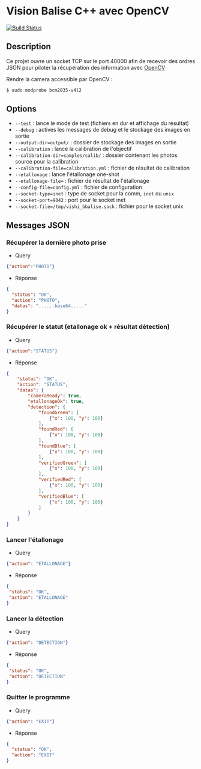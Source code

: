 # Vision Balise C++ avec OpenCV
[![Build Status](https://travis-ci.org/ARIG-Robotique/vision-balise.svg?branch=master)](https://travis-ci.org/ARIG-Robotique/vision-balise)

## Description

Ce projet ouvre un socket TCP sur le port 40000 afin de recevoir des ordres
JSON pour piloter la récupération des information avec [OpenCV](https://opencv.org/)

Rendre la camera accessible par OpenCV : 
```bash
$ sudo modprobe bcm2835-v4l2
```

## Options

- `--test` : lance le mode de test (fichiers en dur et affichage du résultat)
- `--debug` : actives les messages de debug et le stockage des images en sortie
- `--output-dir=output/` : dossier de stockage des images en sortie
- `--calibration` : lance la calibration de l'objectif
- `--calibration-dir=samples/calib/` : dossier contenant les photos source pour la calibration
- `--calibration-file=calibration.yml` : fichier de résultat de calibration
- `--etallonage` : lance l'étallonage one-shot
- `--etallonage-file=` : fichier de résultat de l'étallonage
- `--config-file=config.yml` : fichier de configuration
- `--socket-type=inet` : type de socket pour la comm, `inet` ou `unix`
- `--socket-port=9042` : port pour le socket inet
- `--socket-file=/tmp/vishi_bbalise.sock` : fichier pour le socket unix


## Messages JSON

### Récupérer la dernière photo prise

* Query
```json
{"action":"PHOTO"}
```

* Réponse
```json
{
  "status": "OK",
  "action": "PHOTO",
  "datas": "......base64....."
}
```

### Récupérer le statut (etallonage ok + résultat détection)

* Query
```json
{"action":"STATUS"}
```

* Réponse
```json
{
    "status": "OK",
    "action": "STATUS",
    "datas": {
        "cameraReady": true,
        "etallonageOk": true,
        "detection": {
            "foundGreen": [
                {"x": 100, "y": 100}
            ],
            "foundRed": [
                {"x": 100, "y": 100}
            ],
            "foundBlue": [
                {"x": 100, "y": 100}
            ],
            "verifiedGreen": [
                {"x": 100, "y": 100}
            ],
            "verifiedRed": [
                {"x": 100, "y": 100}
            ],
            "verifiedBlue": [
                {"x": 100, "y": 100}
            ]
        }
    }
}
```

### Lancer l'étallonage

* Query
```json
{"action": "ETALLONAGE"}
```

* Réponse
```json
{
 "status": "OK",
 "action": "ETALLONAGE"
}
```

### Lancer la détection

* Query
```json
{"action": "DETECTION"}
```

* Réponse
```json
{
 "status": "OK",
 "action": "DETECTION"
}
```

### Quitter le programme

* Query
```json
{"action": "EXIT"}
```

* Réponse
```json
{
  "status": "OK",
  "action": "EXIT"
}
```
